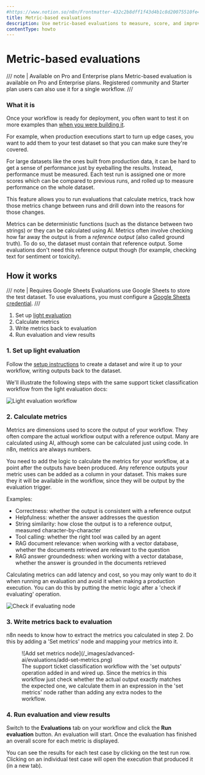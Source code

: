 ```yaml
---
#https://www.notion.so/n8n/Frontmatter-432c2b8dff1f43d4b1c8d20075510fe4
title: Metric-based evaluations
description: Use metric-based evaluations to measure, score, and improve production AI-based workflow performance over time.
contentType: howto
---
```


# Metric-based evaluations

/// note | Available on Pro and Enterprise plans
Metric-based evaluation is available on Pro and Enterprise plans. Registered community and Starter plan users can also use it for a single workflow.
///

### What it is

Once your workflow is ready for deployment, you often want to test it on more examples than [when you were building it](/advanced-ai/evaluations/light-evaluations.md).

For example, when production executions start to turn up edge cases, you want to add them to your test dataset so that you can make sure they're covered.

For large datasets like the ones built from production data, it can be hard to get a sense of performance just by eyeballing the results. Instead, performance must be measured. Each test run is assigned one or more scores which can be compared to previous runs, and rolled up to measure performance on the whole dataset. 

This feature allows you to run evaluations that calculate metrics, track how those metrics change between runs and drill down into the reasons for those changes.

Metrics can be deterministic functions (such as the distance between two strings) or they can be calculated using AI. Metrics often involve checking how far away the output is from a *reference output* (also called ground truth). To do so, the dataset must contain that reference output. Some evaluations don't need this reference output though (for example, checking text for sentiment or toxicity).

## How it works

/// note | Requires Google Sheets
Evaluations use Google Sheets to store the test dataset. To use evaluations, you must configure a [Google Sheets credential](/integrations/builtin/credentials/google/index.md).
///

1. Set up [light evaluation](/advanced-ai/evaluations/light-evaluations.md)
2. Calculate metrics
3. Write metrics back to evaluation
4. Run evaluation and view results

### 1. Set up light evaluation

Follow the [setup instructions](/advanced-ai/evaluations/light-evaluations.md) to create a dataset and wire it up to your workflow, writing outputs back to the dataset.

We'll illustrate the following steps with the same support ticket classification workflow from the light evaluation docs:

![Light evaluation workflow](/_images/advanced-ai/evaluations/light-evaluation-workflow.png)

### 2. Calculate metrics

Metrics are dimensions used to score the output of your workflow. They often compare the actual workflow output with a reference output. Many are calculated using AI, although some can be calculated just using code. In n8n, metrics are always numbers.

You need to add the logic to calculate the metrics for your workflow, at a point after the outputs have been produced. Any reference outputs your metric uses can be added as a column in your dataset. This makes sure they it will be available in the workflow, since they will be output by the evaluation trigger.

Examples:

* Correctness: whether the output is consistent with a reference output
* Helpfulness: whether the answer addresses the question
* String similarity: how close the output is to a reference output, measured character-by-character
* Tool calling: whether the right tool was called by an agent
* RAG document relevance: when working with a vector database, whether the documents retrieved are relevant to the question
* RAG answer groundedness: when working with a vector database, whether the answer is grounded in the documents retrieved

Calculating metrics can add latency and cost, so you may only want to do it when running an evaluation and avoid it when making a production execution. You can do this by putting the metric logic after a 'check if evaluating' operation.

![Check if evaluating node](/_images/advanced-ai/evaluations/check-if-evaluating.png)

### 3. Write metrics back to evaluation

n8n needs to know how to extract the metrics you calculated in step 2. Do this by adding a 'Set metrics' node and mapping your metrics into it.

<figure markdown="span">
![Add set metrics node](/_images/advanced-ai/evaluations/add-set-metrics.png)
<figcaption>The support ticket classification workflow with the 'set outputs' operation added in and wired up. Since the metrics in this workflow just check whether the actual output exactly matches the expected one, we calculate them in an expression in the 'set metrics' node rather than adding any extra nodes to the workflow.</figcaption>
</figure>

### 4. Run evaluation and view results

Switch to the **Evaluations** tab on your workflow and click the **Run evaluation** button. An evaluation will start. Once the evaluation has finished an overall score for each metric is displayed.

You can see the results for each test case by clicking on the test run row. Clicking on an individual test case will open the execution that produced it (in a new tab).
